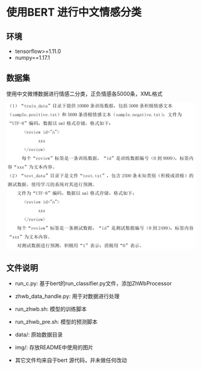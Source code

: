 # 使用BERT 进行中文情感分类

## 环境

- tensorflow>=1.11.0
- numpy==1.17.1

## 数据集

使用中文微博数据进行情感二分类，正负情感各5000条，XML格式

<img src=".\img\datainfo.png" alt="datainfo"  />



## 文件说明

- run_c.py: 基于bert的run_classifier.py文件，添加ZhWbProcessor 

- zhwb_data_handle.py: 用于对数据进行处理
- run_zhwb.sh: 模型的训练脚本
- run_zhwb_pre.sh: 模型的预测脚本
- data/: 原始数据目录
- img/: 存放README中使用的图片
- 其它文件均来自于bert 源代码，并未做任何改动

